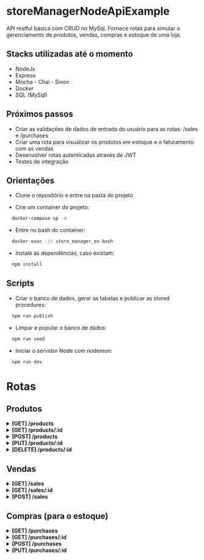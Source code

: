 # storeManagerNodeApiExample

API restful básica com CRUD no MySql. Fornece rotas para simular o gerenciamento de produtos, vendas, compras e estoque de uma loja.

## Stacks utilizadas até o momento

- NodeJs
- Express
- Mocha - Chai - Sinon
- Docker
- SQL (MySql)


## Próximos passos

- Criar as validações de dados de entrada do usuário para as rotas: /sales e /purchases
- Criar uma rota para visualizar os produtos em estoque e o faturamento com as vendas
- Desenvolver rotas autenticadas através de JWT
- Testes de integração


## Orientações

  - Clone o repositório e entre na pasta do projeto

  - Crie um container do projeto:
  ```sh
    docker-compose up -d
  ```

  - Entre no bash do container:
  ```sh
    docker exec -it store_manager_ex bash
  ```

  - Instale as dependências, caso existam:
  ```sh
    npm install
  ```
  

 ## Scripts

  - Criar o banco de dados, gerar as tabelas e publicar as stored procedures:
  ```sh
    npm run publish
  ```

  - Limpar e popular o banco de dados:
  ```sh
    npm run seed
  ```

  - Iniciar o servidor Node com nodemon:
  ```sh
    npm run dev
  ```


# Rotas

## Produtos

<details close>
  <summary><strong>[GET] /products</strong></summary>

  - Listar todos os produtos
</details>

<details close>
  <summary><strong>[GET] /products/:id</strong></summary>

  - Listar um produto específico
</details>

<details close>
  <summary><strong>[POST] /products</strong></summary>

  - Criar um produto
    - Dados devem estar no corpo da requisição, no formato Json:

    ```json
      {
        "title": "Produto",
        "sale_price": 99.90,
        "active_flag": 1  // [OPCIONAL] Aceita 1 OU 0 como valores; DEFAULT 1
      }
    ```
</details>

<details close>
  <summary><strong>[PUT] /products/:id</strong></summary>

  - Atualizar um produto específico
    - Deve ser enviado ao menos um atributo dentre os disponíveis na rota POST:

    ```json
      {
        "sale_price": 89.90
      }
    ```
</details>

<details close>
  <summary><strong>[DELETE] /products/:id</strong></summary>

  - Deletar um produto específico
</details>


## Vendas

<details close>
  <summary><strong>[GET] /sales</strong></summary>

  - Listar todos as vendas
</details>

<details close>
  <summary><strong>[GET] /sales/:id</strong></summary>

  - Listar uma venda específica
</details>

<details close>
  <summary><strong>[POST] /sales</strong></summary>

  - Criar uma venda
    - Dados devem estar no corpo da requisição, no formato Json:

    ```json
      {
        "payment_type": "DINHEIRO",
        "products":	[
          {
            "product_id": 1,
            "quantity": 1
          },
          {
            "product_id": 2,
            "quantity": 2
          }
        ]
      }
    ```
</details>


## Compras (para o estoque)

<details close>
  <summary><strong>[GET] /purchases</strong></summary>

  - Listar todas as compras
</details>

<details close>
  <summary><strong>[GET] /purchases/:id</strong></summary>

  - Listar uma compra específica
</details>

<details close>
  <summary><strong>[POST] /purchases</strong></summary>

  - Criar uma compra
    - Dados devem estar no corpo da requisição, no formato Json:

    ```json
      {
        "product_id": 1,
        "quantity": 2,
        "un_cost": 78.50
      }
    ```
</details>

<details close>
  <summary><strong>[PUT] /purchases/:id</strong></summary>

  - Atualizar uma compra específica
    - Deve ser enviado ao menos um atributo dentre os disponíveis na rota POST:

    ```json
      {
        "quantity": 5
      }
    ```
</details>
